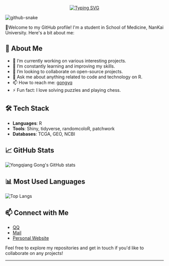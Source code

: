 
<p align="center">
   <a href="https://git.io/typing-svg"><img src="https://readme-typing-svg.herokuapp.com?font=Fira+Code&pause=1000&color=F73356&center=%E5%81%87&vCenter=%E5%81%87&repeat=%E7%9C%9F&random=%E5%81%87&width=435&lines=Hi+there%2C+I'm+Yongqiang+Gong!;Why+do+you+come+here%3F;Sure%2C+it+is+not+important.;Hoping+you+can+get+helps+from+here!" alt="Typing SVG" /></a>
</p>
<picture>
  <source media="(prefers-color-scheme: dark)" srcset="github-snake-dark.svg" />
  <source media="(prefers-color-scheme: light)" srcset="github-snake.svg" />
  <img alt="github-snake" src="github-snake.svg" />
</picture>

👋Welcome to my GitHub profile! I'm a student in School of Medicine, NanKai University. Here's a bit about me:

## 🚀 About Me
- 🔭 I’m currently working on various interesting projects.
- 🌱 I’m constantly learning and improving my skills.
- 👯 I’m looking to collaborate on open-source projects.
- 💬 Ask me about anything related to code and technology on R.
- 📫 How to reach me: [gongyq](mailto:gongyq@mail.nankai.edu.cn)
- ⚡ Fun fact: I love solving puzzles and playing chess.

## 🛠️ Tech Stack
- **Languages**: R
- **Tools**: Shiny, tidyverse, randomcoloR, patchwork
- **Databases**: TCGA, GEO, NCBI

## 📈 GitHub Stats
![Yongqiang Gong's GitHub stats](https://github-readme-stats.vercel.app/api?username=YongqiangGong&show_icons=true&theme=radical)

## 📊 Most Used Languages
![Top Langs](https://github-readme-stats.vercel.app/api/top-langs/?username=YongqiangGong&layout=compact&theme=radical)

## 📫 Connect with Me
- [QQ](mailto:2796595606@qq.com)
- [Mail](mailto:gongyq@mail.nankai.edu.cn)
- [Personal Website](http://xiyoucloud.pro:25653/)

Feel free to explore my repositories and get in touch if you'd like to collaborate on any projects!

---

<!---
YongqiangGong/YongqiangGong is a ✨ special ✨ repository because its `README.md` (this file) appears on your GitHub profile.
You can click the Preview link to take a look at your changes.
--->
